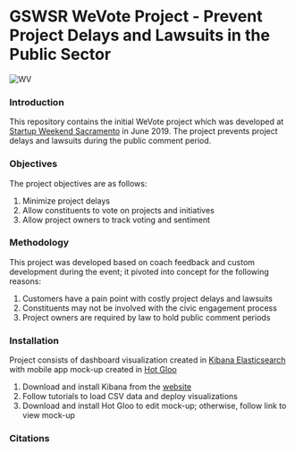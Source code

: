 # GSWSR WeVote Project - Prevent Project Delays and Lawsuits in the Public Sector

![WV]()

### Introduction

This repository contains the initial WeVote project which was developed at [Startup Weekend Sacramento](http://communities.techstars.com/usa/sacramento/startup-weekend/14400) in June 2019. The project prevents project delays and lawsuits during the public comment period.

### Objectives

The project objectives are as follows:

1. Minimize project delays
2. Allow constituents to vote on projects and initiatives
3. Allow project owners to track voting and sentiment

### Methodology

This project was developed based on coach feedback and custom development during the event; it pivoted into concept for the following reasons:

1. Customers have a pain point with costly project delays and lawsuits
2. Constituents may not be involved with the civic engagement process
3. Project owners are required by law to hold public comment periods

### Installation

Project consists of dashboard visualization created in [Kibana Elasticsearch](https://www.elastic.co/products/kibana) with mobile app mock-up created in [Hot Gloo](https://www.hotgloo.com/)

1. Download and install Kibana from the [website](https://www.elastic.co/products/kibana)
2. Follow tutorials to load CSV data and deploy visualizations
3. Download and install Hot Gloo to edit mock-up; otherwise, follow link to view mock-up

### Citations
